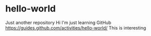# hello-world
Just another repository 
Hi I'm just learning GitHub
https://guides.github.com/activities/hello-world/
This is interesting
